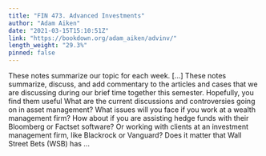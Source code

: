 ```yaml
---
title: "FIN 473. Advanced Investments"
author: "Adam Aiken"
date: "2021-03-15T15:10:51Z"
link: "https://bookdown.org/adam_aiken/advinv/"
length_weight: "29.3%"
pinned: false
---
```


These notes summarize our topic for each week. [...] These notes summarize, discuss, and add commentary to the articles and cases that we are discussing during our brief time together this semester. Hopefully, you find them useful What are the current discussions and controversies going on in asset management? What issues will you face if you work at a wealth management firm? How about if you are assisting hedge funds with their Bloomberg or Factset software? Or working with clients at an investment management firm, like Blackrock or Vanguard? Does it matter that Wall Street Bets (WSB) has ...
